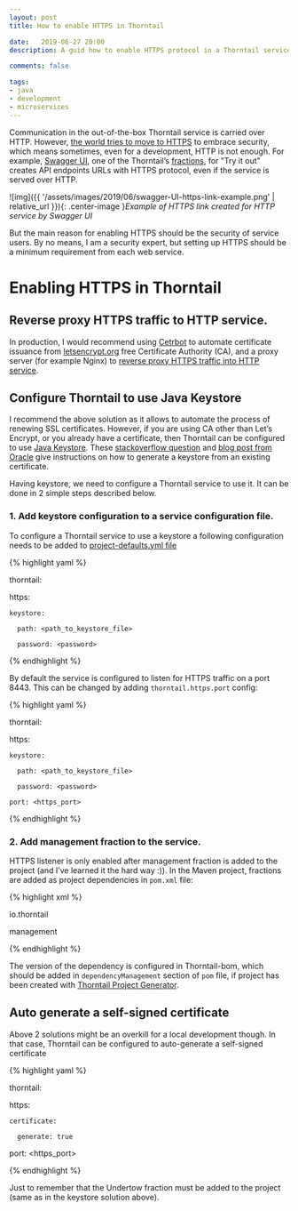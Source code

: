 ```yaml
---
layout: post
title: How to enable HTTPS in Thorntail

date:   2019-06-27 20:00
description: A guid how to enable HTTPS protocol in a Thorntail service.

comments: false

tags:
- java
- development
- microservices
---
```


Communication in the out-of-the-box Thorntail service is carried over HTTP. However, [the world tries to move to HTTPS](https://developers.google.com/web/fundamentals/security/encrypt-in-transit/why-https) to embrace security, which means sometimes, even for a development, HTTP is not enough. For example, [Swagger UI](https://swagger.io/tools/swagger-ui/), one of the Thorntail’s [fractions](https://docs.thorntail.io/2.4.0.Final/#fractions_thorntail), for "Try it out" creates API endpoints URLs with HTTPS protocol, even if the service is served over HTTP.

![img]({{ '/assets/images/2019/06/swagger-UI-https-link-example.png' | relative_url }}){: .center-image }*Example of HTTPS link created for HTTP service by Swagger UI*

But the main reason for enabling HTTPS should be the security of service users. By no means, I am a security expert, but setting up HTTPS should be a minimum requirement from each web service.

# Enabling HTTPS in Thorntail

## Reverse proxy HTTPS traffic to HTTP service.

In production, I would recommend using [Cetrbot](https://certbot.eff.org/) to automate certificate issuance from [letsencrypt.org](https://letsencrypt.org/) free Certificate Authority (CA), and a proxy server (for example Nginx) to [reverse proxy HTTPS traffic into HTTP service](https://www.digitalocean.com/community/tutorials/understanding-nginx-http-proxying-load-balancing-buffering-and-caching).

## Configure Thorntail to use Java Keystore

I recommend the above solution as it allows to automate the process of renewing SSL certificates. However, if you are using CA other than Let’s Encrypt, or you already have a certificate, then Thorntail can be configured to use [Java Keystore](https://en.wikipedia.org/wiki/Java_KeyStore). These [stackoverflow question](https://stackoverflow.com/a/8224863/1779488) and [blog post from Oracle](https://blogs.oracle.com/jtc/installing-trusted-certificates-into-a-java-keystore) give instructions on how to generate a keystore from an existing certificate.

Having keystore, we need to configure a Thorntail service to use it. It can be done in 2 simple steps described below.

### 1. Add keystore configuration to a service configuration file.

To configure a Thorntail service to use a keystore a following configuration needs to be added to [project-defaults.yml file](https://docs.thorntail.io/2.4.0.Final/#configuring-a-thorntail-application-using-yaml-files_thorntail)

{% highlight yaml %}

thorntail:

  https:

    keystore:

      path: <path_to_keystore_file>

      password: <password>

{% endhighlight %}

By default the service is configured to listen for HTTPS traffic on a port 8443. This can be changed by adding `thorntail.https.port` config:

{% highlight yaml %}

thorntail:

  https:

    keystore:

      path: <path_to_keystore_file>

      password: <password>

    port: <https_port>

{% endhighlight %}

### 2. Add management fraction to the service.

HTTPS listener is only enabled after management fraction is added to the project (and I’ve learned it the hard way :)). In the Maven project, fractions are added as project dependencies in `pom.xml` file:

{% highlight xml %}

<dependency>

 <groupId>io.thorntail</groupId>

 <artifactId>management</artifactId>

</dependency>

{% endhighlight %}

The version of the dependency is configured in Thorntail-bom, which should be added in `dependencyManagement` section of `pom` file, if project has been created with [Thorntail Project Generator](https://thorntail.io/generator/).

## Auto generate a self-signed certificate

Above 2 solutions might be an overkill for a local development though. In that case, Thorntail can be configured to auto-generate a self-signed certificate

{% highlight yaml %}

thorntail:

  https:

    certificate:

      generate: true

  port: <https_port>

{% endhighlight %}

Just to remember that the Undertow fraction must be added to the project (same as in the keystore solution above).
